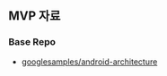 ## MVP 자료

### Base Repo

- [googlesamples/android-architecture](https://github.com/googlesamples/android-architecture)

